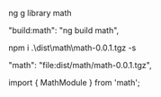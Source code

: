 ng g library math

"build:math": "ng build math",

npm i .\dist\math\math-0.0.1.tgz -s

"math": "file:dist/math/math-0.0.1.tgz",

import { MathModule } from 'math';
